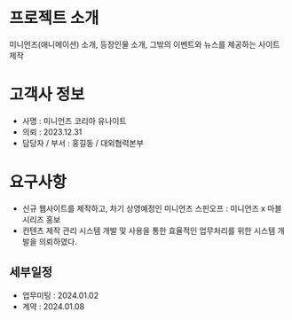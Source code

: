 # 프로젝트 소개

미니언즈(애니메이션) 소개, 등장인물 소개, 그밖의 이벤트와 뉴스를 제공하는 사이트 제작

# 고객사 정보

- 사명 : 미니언즈 코리아 유나이트
- 의뢰 : 2023.12.31
- 담당자 / 부서 : 홍길동 / 대외협력본부

# 요구사항

- 신규 웹사이트를 제작하고, 차기 상영예정인 미니언즈 스핀오프 : 미니언즈 x 마블 시리즈 홍보
- 컨텐츠 제작 관리 시스템 개발 및 사용을 통한 효율적인 업무처리를 위한 시스템 개발을 의뢰하였다.

## 세부일정
- 업무미팅 : 2024.01.02
- 계약 : 2024.01.08